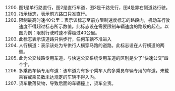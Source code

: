 1200. 图1是单行路直行，图2是直行车道，图3是干路先行，图4是靠右侧道路行驶。
1229. 指示标志，表示前方路口只准直行。
1231. 限制最高时速40公里：表示该标志至前方限制速度标志的路段内，机动车行驶速度不得超过标志所示数值。此标志设在需要限制车辆速度的路段的起点。以图为例：限制行驶时速不得超过40公里。
1259. 此标志表示该道路只供步行，任何车辆不准进入
1261. 人行横道：表示该处为专供行人横穿马路的道路。此标志设在人行横道的两侧。
1276. 此为公交线路专用车道，与快速公交系统专用车道的区别是少了“快速公交”四个字。
1282. 多乘员车辆专用车道：该车道为有多个乘车人的多乘员车辆专用的车道，未载乘客或乘员数未达规定的车辆不得入内。
1285. 货车散落货物，导致后面的车辆撞上，货车全责。
